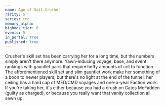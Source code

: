 ```yaml
---
name: Age of Sail Crusher
rarity: 5
series: tng
memory_alpha:
bigbook_tier: 6
events: 5
in_portal: true
published: true
---
```


Crusher's skill set has been carrying her for a long time, but the numbers simply aren't there anymore. Yawn-inducing voyage, base, and event rankings with gauntlet pairs that require hefty amounts of crit to function. The afforementioned skill set and slim gauntlet work make her something of a boon to newer players, but there's no light at the end of the tunnel; her ceiling has a hard cap of MED/CMD voyages and one-a-year Faction work. If you're taking her, it's either because you had a crush on Gates McFadden (guilty as charged), or because you really want that vanity collection all sewn up.
